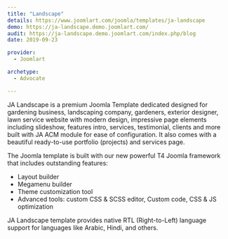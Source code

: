 ```yaml
---
title: "Landscape"
details: https://www.joomlart.com/joomla/templates/ja-landscape
demo: https://ja-landscape.demo.joomlart.com/
audit: https://ja-landscape.demo.joomlart.com/index.php/blog
date: 2019-09-23

provider:
  - Joomlart

archetype:
  - Advocate

---
```


JA Landscape is a premium Joomla Template dedicated designed for gardening business, landscaping company, gardeners, exterior designer, lawn service website with modern design, impressive page elements including slideshow, features intro, services, testimonial, clients and more built with JA ACM module for ease of configuration. It also comes with a beautiful ready-to-use portfolio (projects) and services page.

The Joomla template is built with our new powerful T4 Joomla framework that includes outstanding features:

* Layout builder
* Megamenu builder
* Theme customization tool
* Advanced tools: custom CSS & SCSS editor, Custom code, CSS & JS optimization

JA Landscape template provides native RTL (Right-to-Left) language support for languages like Arabic, Hindi, and others.